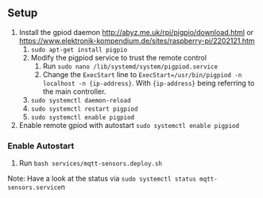 ## Setup

1. Install the gpiod daemon http://abyz.me.uk/rpi/pigpio/download.html or https://www.elektronik-kompendium.de/sites/raspberry-pi/2202121.htm
    1. `sudo apt-get install pigpio`
    2. Modify the pigpiod service to trust the remote control
        1. Run `sudo nano /lib/systemd/system/pigpiod.service`
        2. Change the `ExecStart` line to `ExecStart=/usr/bin/pigpiod -n localhost -n {ip-address}`. With `{ip-address}` being referring to the main controller.
    3. `sudo systemctl daemon-reload`
    4. `sudo systemctl restart pigpiod`
    5. `sudo systemctl enable pigpiod`
2. Enable remote gpiod with autostart `sudo systemctl enable pigpiod`


### Enable Autostart
1. Run `bash services/mqtt-sensors.deploy.sh`

Note: Have a look at the status via `sudo systemctl status mqtt-sensors.service`n